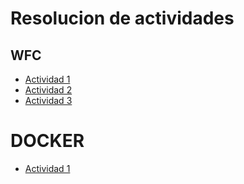 # Resolucion de actividades

## WFC
 * [Actividad 1](wfc/actividad-01.md)
 * [Actividad 2](wfc/actividad-02.md)
 * [Actividad 3](wfc/actividad-03.md)

# DOCKER
 * [Actividad 1](docker/actividad-01.md)